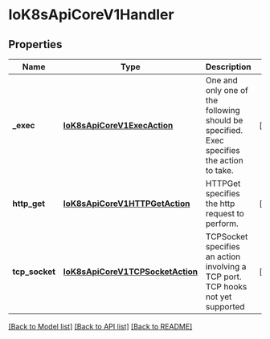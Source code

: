 # IoK8sApiCoreV1Handler

## Properties
Name | Type | Description | Notes
------------ | ------------- | ------------- | -------------
**_exec** | [**IoK8sApiCoreV1ExecAction**](IoK8sApiCoreV1ExecAction.md) | One and only one of the following should be specified. Exec specifies the action to take. | [optional] 
**http_get** | [**IoK8sApiCoreV1HTTPGetAction**](IoK8sApiCoreV1HTTPGetAction.md) | HTTPGet specifies the http request to perform. | [optional] 
**tcp_socket** | [**IoK8sApiCoreV1TCPSocketAction**](IoK8sApiCoreV1TCPSocketAction.md) | TCPSocket specifies an action involving a TCP port. TCP hooks not yet supported | [optional] 

[[Back to Model list]](../README.md#documentation-for-models) [[Back to API list]](../README.md#documentation-for-api-endpoints) [[Back to README]](../README.md)


